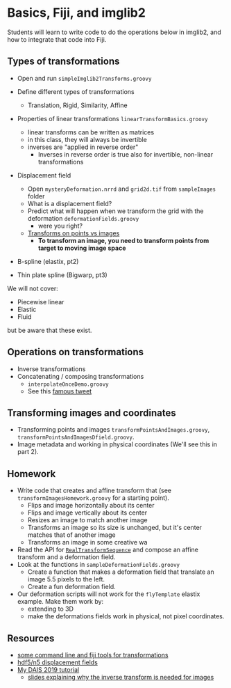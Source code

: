 # Basics, Fiji, and imglib2

Students will learn to write code to do the operations below in imglib2, and how
to integrate that code into Fiji.

## Types of transformations

* Open and run `simpleImglib2Transforms.groovy`
* Define different types of transformations
    * Translation, Rigid, Similarity, Affine
* Properties of linear transformations `linearTransformBasics.groovy`
    * linear transforms can be written as matrices
    * in this class, they will always be invertible
    * inverses are "applied in reverse order"
        * Inverses in reverse order is true also for invertible, non-linear transformations

* Displacement field
    * Open `mysteryDeformation.nrrd` and `grid2d.tif` from `sampleImages` folder
    * What is a displacement field?
    * Predict what will happen when we transform the grid with the deformation `deformationFields.groovy`
        * were you right?
    * [Transforms on points vs images](https://github.com/bogovicj/transforms_tutorial/blob/master/resources/2019_DAIS.pdf)
        * **To transform an image, you need to transform points from target to moving image space**
    
* B-spline (elastix, pt2)
* Thin plate spline (Bigwarp, pt3)


We will not cover:
* Piecewise linear
* Elastic
* Fluid

but be aware that these exist.

## Operations on transformations

* Inverse transformations
* Concatenating / composing transformations
    * `interpolateOnceDemo.groovy`
    * See this [famous tweet](https://twitter.com/haesleinhuepf/status/1088546103866388481?s=20)

## Transforming images and coordinates

* Transforming points and images `transformPointsAndImages.groovy`, `transformPointsAndImagesDfield.groovy`.
* Image metadata and working in physical coordinates (We'll see this in part 2).

## Homework

* Write code that creates and affine transform that (see `transformImagesHomework.groovy` for a starting point).
    * Flips and image horizontally about its center
    * Flips and image vertically about its center
    * Resizes an image to match another image 
    * Transforms an image so its size is unchanged, but it's center matches that of another image
    * Transforms an image in some creative wa
* Read the API for [`RealTransformSequence`](https://javadoc.scijava.org/ImgLib2/net/imglib2/realtransform/RealTransformSequence.html) and compose an affine transform and a deformation field.
* Look at the functions in `sampleDeformationFields.groovy`
    * Create a function that makes a deformation field that translate an image 5.5 pixels to the left.
    * Create a fun deformation field.
* Our deformation scripts will not work for the `flyTemplate` elastix example.  Make them work by:
    * extending to 3D
    * make the deformations fields work in physical, not pixel coordinates.

## Resources
* [some command line and fiji tools for transformations](https://github.com/saalfeldlab/template-building/wiki/Usage-examples)
* [hdf5/n5 displacement fields](https://github.com/saalfeldlab/template-building/wiki/Hdf5-Deformation-fields)
* [My DAIS 2019 tutorial](https://github.com/bogovicj/transforms_tutorial)
    * [slides explaining why the inverse transform is needed for images](https://github.com/bogovicj/transforms_tutorial/blob/master/resources/2019_DAIS.pdf)
